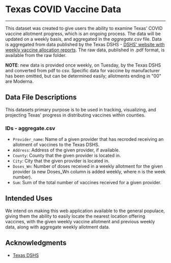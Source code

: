 # **Texas COVID Vaccine Data** 
---
This dataset was created to give users the ability to examine Texas' COVID vaccine allotment progress, which is an ongoing process. The data will be updated on a weekly basis, and aggregated in the *aggregate.csv* file. Data is aggregated from data published by the Texas DSHS - [DSHS' website with weekly vaccine allocation reports](https://www.dshs.texas.gov/coronavirus/immunize/vaccine.aspx). The raw data, published in .pdf format, is available from the raw folder. 

**NOTE**: new data is provided once weekly, on Tuesday, by the Texas DSHS and converted from pdf to csv. Specific data for vaccine by manufacturer has been omitted, but can be determined easily; allotments ending in "00" are Moderna. 

## Data File Descriptions

This datasets primary purpose is to be used in tracking, visualizing, and projecting Texas' progress in distributing vaccines within counties.

### IDs - aggregate.csv

* `Provider_name`: Name of a given provider that has recroded receiving an allotment of vaccines to the Texas DSHS.
* `Address`: Address of the given provider, if available.
* `County`: County that the given provider is located in.
* `City`: City that the given provider is located in.
* `Doses_Wn`: Number of doses received in a weekly allotment for the given provider (a new Doses_Wn column is added weekly, where n is the week number).
* `Sum`: Sum of the total number of vaccines received for a given provider.

## Intended Uses

We intend on making this web application available to the general populace, giving them the ability to easily locate the nearest location offering vaccines, with the given weekly vaccine allotment and previous weekly data, along with aggregate weekly allotment data.

## Acknowledgments

* [Texas DSHS](https://dshs.texas.gov/)

